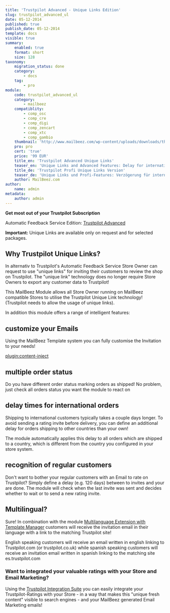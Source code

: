 ```yaml
---
title: 'Trustpilot Advanced - Unique Links Edition'
slug: trustpilot_advanced_ul
date: 05-12-2014
published: true
publish_date: 05-12-2014
template: docs
visible: true
summary:
    enabled: true
    format: short
    size: 128
taxonomy:
    migration_status: done
    category:
        - docs
    tag:
        - pro
module:
    code: trustpilot_advanced_ul
    category:
        - mailbeez
    compatiblity:
        - comp_osc
        - comp_cre
        - comp_digi
        - comp_zencart
        - comp_xtc
        - comp_gambio
    thumbnail: 'http://www.mailbeez.com/wp-content/uploads/downloads/thumbnails/2013/06/top_64.png'
    pro: pro
    cert: 'true'
    price: '99 EUR'
    title_en: 'Trustpilot Advanced Unique Links'
    teaser_en: 'Unique Links and Advanced Features: Delay for international orders, multiple Order status, recognition of regular customers'
    title_de: 'Trustpilot Profi Unique Links Version'
    teaser_de: 'Unique Links und Profi-Features: Verzögerung für internationale Bestellungen, Stammkunden-Erkennung und mehr'
    author: MailBeez.com
author:
    name: admin
metadata:
    author: admin
---
```


**Get most out of your Trustpilot Subscription**

Automatic Feedback Service Edition: [Trustpilot Advanced](/documentation/mailbeez/trustpilot_advanced/)

**Important:** Unique Links are available only on request and for selected packages.

## Why Trustpilot Unique Links?

In alternativ to Trustpilot's Automatic Feedback Service Store Owner can request to use "unique links" for inviting their customers to review the shop on Trustpilot. The "unique link" technology does no longer require Store Owners to export any customer data to Trustpilot!

This MailBeez Module allows all Store Owner running on MailBeez compatible Stores to utilise the Trustpilot Unique Link technology! (Trustpilot needs to allow the usage of unique links).

In addition this module offers a range of intelligent features:

## customize your Emails

Using the MailBeez Template system you can fully customise the Invitation to your needs!

[plugin:content-inject](/content_blocks/pro_responsive_template)

## multiple order status

Do you have different order status marking orders as shipped! No problem, just check all orders status you want the module to react on

## delay times for international orders

Shipping to international customers typically takes a couple days longer. To avoid sending a rating invite before delivery, you can define an additional delay for orders shipping to other countries than your own!

The module automatically applies this delay to all orders which are shipped to a country, which is different from the country you configured in your store system.

## recognition of regular customers

Don't want to bother your regular customers with an Email to rate on Trustpilot? Simply define a delay (e.g. 120 days) between to invites and your are done. The module will check when the last invite was sent and decides whether to wait or to send a new rating invite.

## Multilingual?

Sure! In combination with the module [Multilanguage Extension with Template Manager](/documentation/configbeez/config_tmplmngr_lng/) customers will receive the invitation email in their language with a link to the matching Trustpilot site!

English speaking customers will receive an email written in english linking to Trustpilot.com (or trustpilot.co.uk) while spanish speaking customers will receive an invitation email written in spanish linking to the matching site es.trustpilot.com

### Want to integrated your valuable ratings with your Store and Email Marketing?

Using the [Trustpilot Integration Suite](/documentation/configbeez/config_trustpilot_rss_importer/) you can easily integrate your Trustpilot-Ratings with your Store - in a way that makes this "unique fresh content" visible to search engines - and your MailBeez generated Email Marketing emails!
